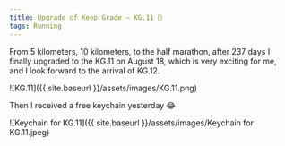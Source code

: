 ```yaml
---
title: Upgrade of Keep Grade – KG.11 🎉
tags: Running
---
```


From 5 kilometers, 10 kilometers, to the half marathon, after 237 days I finally upgraded to the KG.11 on August 18, which is very exciting for me, and I look forward to the arrival of KG.12.

![KG.11]({{ site.baseurl }}/assets/images/KG.11.png)

Then I received a free keychain yesterday 😂

![Keychain for KG.11]({{ site.baseurl }}/assets/images/Keychain for KG.11.jpeg)
